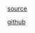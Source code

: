 
[source](https://www.youtube.com/watch?v=hE5zeEiVqpw)

[github](https://github.com/mschwarzmueller/nodejs-basics-tutorial)
